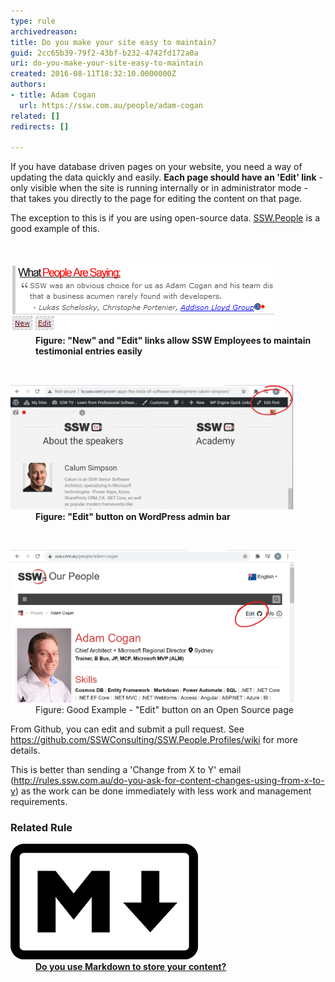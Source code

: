 ```yaml
---
type: rule
archivedreason: 
title: Do you make your site easy to maintain?
guid: 2cc65b39-79f2-43bf-b232-4742fd172a0a
uri: do-you-make-your-site-easy-to-maintain
created: 2016-08-11T18:32:10.0000000Z
authors:
- title: Adam Cogan
  url: https://ssw.com.au/people/adam-cogan
related: []
redirects: []

---
```



<p>I​f you have database driven pages on your website, you need a way of updating the data quickly and easily. 
<strong>Each page should have an 'Edit' link</strong> - only visible when the site is running internally or in administrator mode - that takes you directly to the page for editing the content on that page. </p> 
The exception to this is if you are using open-source data.​ ​​<a href="https://ssw.com.au/people/">SSW.People</a> is a good example of this.​<br>
<br><excerpt class='endintro'></excerpt><br>
<dl class="ssw15-rteElement-ImageArea"><dt> 
      <img src="MaintenanceDemo.gif" alt="MaintenanceDemo.gif" /> 
   </dt><dd> 
      <strong>Figure: "New" and "Edit" links allow SSW Employees to maintain testimonial entries easily</strong></dd></dl> 
<br>
<dl class="ssw15-rteElement-ImageArea"><dt> 
      <img src="wordpress-edit.png" alt="wp-edit-btn.jpg" style="width:90%;" /> 
   </dt><dd> 
      <strong>Figure: "Edit" button on WordPress admin bar</strong></dd></dl>​<br>
<dl class="ssw15-rteElement-ImageArea"><dt> 
      <img src="github-edit.png" alt="SSW.People.Jean2.png" style="width:90%;" /> 
   </dt><dd class="ssw15-rteElement-FigureGood">​Figure: Good Example - "Edit" button on an Open Source page​<br></dd></dl><p>From Github, you can edit and submit a pull request. See 
   <a href="https://github.com/SSWConsulting/SSW.People.Profiles/wiki">https://github.com/SSWConsulting/SSW.People.Profiles/wiki​</a> for more details.</p><p>​This is better than sending a 'Change from X to Y' email (<a href="/_layouts/15/FIXUPREDIRECT.ASPX?WebId=3dfc0e07-e23a-4cbb-aac2-e778b71166a2&TermSetId=07da3ddf-0924-4cd2-a6d4-a4809ae20160&TermId=172019d0-82fc-4d7b-9d91-ded321714309">http://rules.ssw.com.au/do-you-ask-for-content-changes-using-from-x-to-y</a>) as the work can be done immediatel​y with less work and management requirements.<br></p><h3>Related Rule​<br></h3><dl class="ssw15-rteElement-ImageArea"><dt> 
      <img src="markdown.jpg" alt="Markdown logo" /> 
   </dt><dd> 
      <strong> 
         <a href="/_layouts/15/FIXUPREDIRECT.ASPX?WebId=3dfc0e07-e23a-4cbb-aac2-e778b71166a2&TermSetId=07da3ddf-0924-4cd2-a6d4-a4809ae20160&TermId=a7b84edd-3378-423c-b8b7-a8590b454f85">Do you use Markdown t​​​​o store your content?</a></strong>​<br></dd></dl>​<br>


